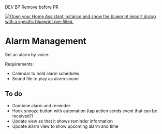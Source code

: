 DEV BP Remove before PR

[![Open your Home Assistant instance and show the blueprint import dialog with a specific blueprint pre-filled.](https://my.home-assistant.io/badges/blueprint_import.svg)](https://my.home-assistant.io/redirect/blueprint_import/?blueprint_url=https%3A%2F%2Fraw.githubusercontent.com%2Fdinki%2FView-Assist%2Fviewassist-alarmmanagement%2FView+Assist+custom+sentences%2FAlarm+Management%2Fblueprint-alarmmanagement.yaml)

# Alarm Management

Set an alarm by voice.

Requirements:
* Calendar to hold alarm schedules
* Sound file to play as alarm sound

## To do

* Combine alarm and reminder
* Hook snooze button with automation (tap action sends event that can be received?)
* Update view so that it shows reminder information
* Update alarm view to show upcoming alarm and time
